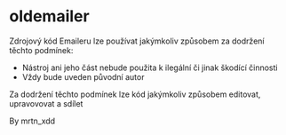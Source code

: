 # oldemailer

Zdrojový kód Emaileru lze používat jakýmkoliv způsobem za dodržení těchto podmínek:

- Nástroj ani jeho část nebude použita k ilegální či jinak škodící činnosti
- Vždy bude uveden původní autor

Za dodržení těchto podmínek lze kód jakýmkoliv způsobem editovat, upravovovat a sdílet

By mrtn_xdd
